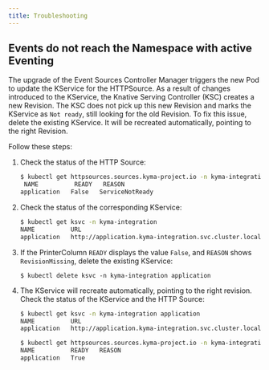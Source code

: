```yaml
---
title: Troubleshooting
---
```


## Events do not reach the Namespace with active Eventing

The upgrade of the Event Sources Controller Manager triggers the new Pod to update the KService for the HTTPSource. As a result of changes introduced to the KService, the Knative Serving Controller (KSC) creates a new Revision. The KSC does not pick up this new Revision and marks the KService as `Not ready`, still looking for the old Revision.
To fix this issue, delete the existing KService. It will be recreated automatically, pointing to the right Revision.

Follow these steps:

1. Check the status of the HTTP Source:

    ```bash
    $ kubectl get httpsources.sources.kyma-project.io -n kyma-integration
     NAME          READY   REASON
    application   False   ServiceNotReady
    ```

2. Check the status of the corresponding KService:

    ```bash
    $ kubectl get ksvc -n kyma-integration
    NAME          URL                                                     LATESTCREATED          LATESTREADY          READY   REASON
    application   http://application.kyma-integration.svc.cluster.local   application-g4qd8      application-c2zlz    False   RevisionMissing
    ```

3. If the PrinterColumn `READY` displays the value `False`, and `REASON` shows `RevisionMissing`, delete the existing KService:

    ```bas
    $ kubectl delete ksvc -n kyma-integration application
    ```

4. The KService will recreate automatically, pointing to the right revision. Check the status of the KService and the HTTP Source:

    ```bash
    $ kubectl get ksvc -n kyma-integration application
    NAME          URL                                                     LATESTCREATED          LATESTREADY          READY   REASON
    application   http://application.kyma-integration.svc.cluster.local   application-w57fv      application-w57fv    True
    
    $ kubectl get httpsources.sources.kyma-project.io -n kyma-integration application
    NAME          READY   REASON
    application   True
    ```